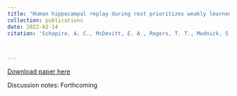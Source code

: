 ```yaml
---
title: "Human hippocampal replay during rest prioritizes weakly learned information and predicts memory performance."
collection: publications
date: 2022-02-14
citation: 'Schapiro, A. C., McDevitt, E. A., Rogers, T. T., Mednick, S. C., & Norman, K. A. (2018). Human hippocampal replay during rest prioritizes weakly learned information and predicts memory performance. Nature communications, 9(1), 1-11.'



---
```

[Download paper here](https://PBS-JHU-Journal-Club.github.io/files/hippocamp.pdf)

Discussion notes: Forthcoming


